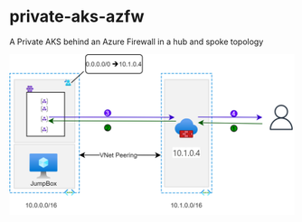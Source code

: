 # private-aks-azfw
A Private AKS behind an Azure Firewall in a hub and spoke topology

![private-aks-azfw.png](/private-aks-azfw.png)
